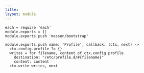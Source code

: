 ```yaml
---
title: 
layout: module
---
```


    each = require 'each'
    module.exports = []
    module.exports.push 'masson/bootstrap'

    module.exports.push name: 'Profile', callback: (ctx, next) ->
      ctx.config.profile ?= {}
      writes = for filename, content of ctx.config.profile
        destination: "/etc/profile.d/#{filename}"
        content: content
      ctx.write writes, next
